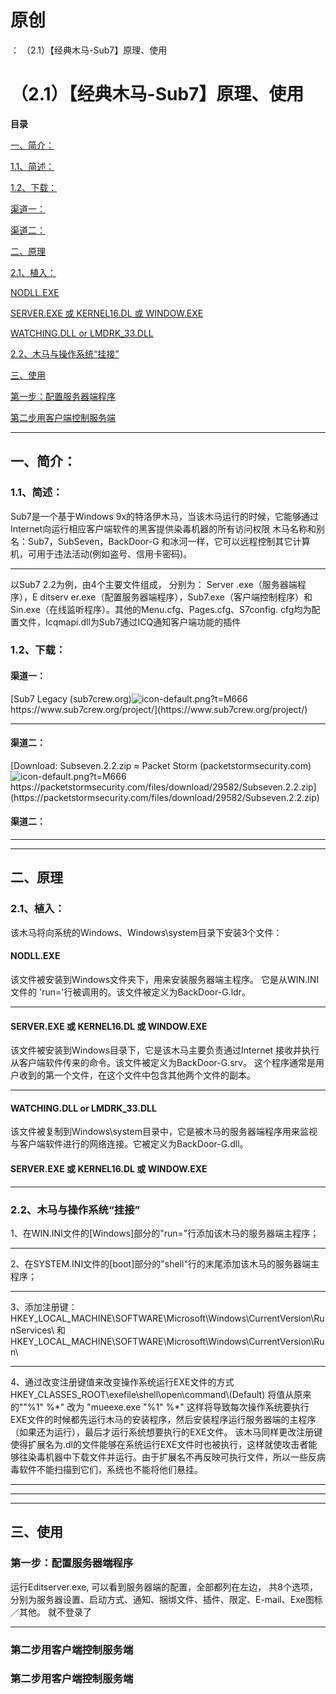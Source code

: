 # 原创
：  （2.1）【经典木马-Sub7】原理、使用

# （2.1）【经典木马-Sub7】原理、使用

**目录**

[一、简介：](#%E4%B8%80%E3%80%81%E7%AE%80%E4%BB%8B%EF%BC%9A)

[1.1、简述：](#1.1%E3%80%81%E7%AE%80%E8%BF%B0%EF%BC%9A)

[1.2、下载：](#1.2%E3%80%81%E4%B8%8B%E8%BD%BD%EF%BC%9A)

[渠道一：](#%E6%B8%A0%E9%81%93%E4%B8%80%EF%BC%9A)

[渠道二：](#%E6%B8%A0%E9%81%93%E4%BA%8C%EF%BC%9A)

[二、原理](#%E4%BA%8C%E3%80%81%E5%8E%9F%E7%90%86)

[2.1、植入：](#2.1%E3%80%81%E6%A4%8D%E5%85%A5%EF%BC%9A)

[NODLL.EXE](#NODLL.EXE)

[SERVER.EXE 或 KERNEL16.DL 或 WINDOW.EXE](#SERVER.EXE%20%E6%88%96%20KERNEL16.DL%20%E6%88%96%20WINDOW.EXE)

[WATCHING.DLL or LMDRK_33.DLL](#WATCHING.DLL%20or%20LMDRK_33.DLL)

[2.2、木马与操作系统“挂接”](#2.2%E3%80%81%E6%9C%A8%E9%A9%AC%E4%B8%8E%E6%93%8D%E4%BD%9C%E7%B3%BB%E7%BB%9F%E2%80%9C%E6%8C%82%E6%8E%A5%E2%80%9D)

[三、使用](#%E4%B8%89%E3%80%81%E4%BD%BF%E7%94%A8)

[第一步：配置服务器端程序](#%E7%AC%AC%E4%B8%80%E6%AD%A5%EF%BC%9A%E9%85%8D%E7%BD%AE%E6%9C%8D%E5%8A%A1%E5%99%A8%E7%AB%AF%E7%A8%8B%E5%BA%8F)

[第二步用客户端控制服务端](#%E7%AC%AC%E4%BA%8C%E6%AD%A5%E7%94%A8%E5%AE%A2%E6%88%B7%E7%AB%AF%E6%8E%A7%E5%88%B6%E6%9C%8D%E5%8A%A1%E7%AB%AF)

---


## 一、简介：

> 
<h3>1.1、简述：</h3>
Sub7是一个基于Windows 9x的特洛伊木马，当该木马运行的时候，它能够通过Internet向运行相应客户端软件的黑客提供染毒机器的所有访问权限
木马名称和别名：Sub7，SubSeven，BackDoor-G
和冰河一样，它可以远程控制其它计算机，可用于违法活动(例如盗号、信用卡密码)。
<hr/>
以Sub7 2.2为例，由4个主要文件组成， 分别为： Server .exe（服务器端程序），E ditserv er.exe（配置服务器端程序），Sub7.exe（客户端控制程序）和Sin.exe（在线监听程序）。其他的Menu.cfg、Pages.cfg、S7config. cfg均为配置文件，Icqmapi.dll为Sub7通过ICQ通知客户端功能的插件


> 
<h3>1.2、下载：</h3>
<h4>渠道一：</h4>
[Sub7 Legacy (sub7crew.org)<img alt="icon-default.png?t=M666" src="https://csdnimg.cn/release/blog_editor_html/release2.1.7/ckeditor/plugins/CsdnLink/icons/icon-default.png?t=M666"/>https://www.sub7crew.org/project/](https://www.sub7crew.org/project/)
<hr/>
<h4>渠道二：</h4>
[Download: Subseven.2.2.zip ≈ Packet Storm (packetstormsecurity.com)<img alt="icon-default.png?t=M666" src="https://csdnimg.cn/release/blog_editor_html/release2.1.7/ckeditor/plugins/CsdnLink/icons/icon-default.png?t=M666"/>https://packetstormsecurity.com/files/download/29582/Subseven.2.2.zip](https://packetstormsecurity.com/files/download/29582/Subseven.2.2.zip)



#### 渠道二：

---


---


## 二、原理

> 
<h3>2.1、植入：</h3>
该木马将向系统的Windows、Windows\system目录下安装3个文件：
<h4>NODLL.EXE</h4>
该文件被安装到Windows文件夹下，用来安装服务器端主程序。
它是从WIN.INI文件的 'run='行被调用的。该文件被定义为BackDoor-G.ldr。
<hr/>
<h4>SERVER.EXE 或 KERNEL16.DL 或 WINDOW.EXE</h4>
该文件被安装到Windows目录下，它是该木马主要负责通过Internet 接收并执行从客户端软件传来的命令。该文件被定义为BackDoor-G.srv。
这个程序通常是用户收到的第一个文件，在这个文件中包含其他两个文件的副本。
<hr/>
<h4>WATCHING.DLL or LMDRK_33.DLL</h4>
该文件被复制到Windows\system目录中，它是被木马的服务器端程序用来监视与客户端软件进行的网络连接。它被定义为BackDoor-G.dll。


#### SERVER.EXE 或 KERNEL16.DL 或 WINDOW.EXE

---


> 
<h3>2.2、木马与操作系统“挂接”</h3>
1、在WIN.INI文件的[Windows]部分的"run="行添加该木马的服务器端主程序；
<hr/>
2、在SYSTEM.INI文件的[boot]部分的"shell"行的末尾添加该木马的服务器端主程序；
<hr/>
3、添加注册键：
HKEY_LOCAL_MACHINE\SOFTWARE\Microsoft\Windows\CurrentVersion\RunServices\
和
HKEY_LOCAL_MACHINE\SOFTWARE\Microsoft\Windows\CurrentVersion\Run\
<hr/>
4、通过改变注册键值来改变操作系统运行EXE文件的方式
HKEY_CLASSES_ROOT\exefile\shell\open\command\(Default)
将值从原来的""%1" %*" 改为 "mueexe.exe "%1" %*"
这样将导致每次操作系统要执行EXE文件的时候都先运行木马的安装程序，然后安装程序运行服务器端的主程序（如果还为运行），最后才运行系统想要执行的EXE文件。
该木马同样更改注册键使得扩展名为.dl的文件能够在系统运行EXE文件时也被执行，这样就使攻击者能够往染毒机器中下载文件并运行。由于扩展名不再反映可执行文件，所以一些反病毒软件不能扫描到它们，系统也不能将他们悬挂。


---


---


---


## 三、使用

> 
<h3>第一步：配置服务器端程序</h3>
运行Editserver.exe, 可以看到服务器端的配置，全部都列在左边， 共8个选项，分别为服务器设置、启动方式、通知、捆绑文件、插件、限定、E-mail、Exe图标／其他。
就不登录了



<hr/>
<h3>第二步用客户端控制服务端</h3>





### 第二步用客户端控制服务端
